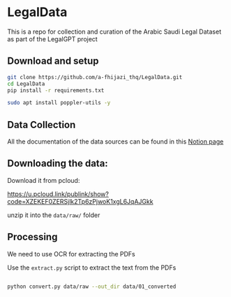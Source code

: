 # LegalData

This is a repo for collection and curation of the Arabic Saudi Legal Dataset as part of the LegalGPT project

## Download and setup

```bash
git clone https://github.com/a-fhijazi_thq/LegalData.git
cd LegalData
pip install -r requirements.txt

sudo apt install poppler-utils -y

```

## Data Collection

All the documentation of the data sources can be found in this [Notion page](https://www.notion.so/Open-data-repository-fffd5adfbce74a738a0243eb02fdd62f?pvs=4)

## Downloading the data:

Download it from pcloud:

<https://u.pcloud.link/publink/show?code=XZEKEF0ZERSjlk2Tp6zPjwoK1xgL6JqAJGkk>

unzip it into the `data/raw/` folder

## Processing

We need to use OCR for extracting the PDFs

Use the `extract.py` script to extract the text from the PDFs


<!-- 
sudo apt install imagemagick -y
sudo cp /etc/ImageMagick-6/policy.xml /etc/ImageMagick-6/policy.xml.backup

sudo sed -i 's/rights="none"/rights="read|write"/' /etc/ImageMagick-*/policy.xml


srcext=pdf; find data/raw/ -type f -name "*.$srcext" -print0 | xargs -0 -P $(nproc --all) -I{} sh -c 'convert -density 300 "$1" -quality 100 "${1%.*}_page_%03d.png" | echo "" ' -- {} | tqdm --unit .$srcext --total $(find data/raw/ -type f -name "*.$srcext" | wc -l) > /dev/null
 -->

```bash

python convert.py data/raw --out_dir data/01_converted
```

